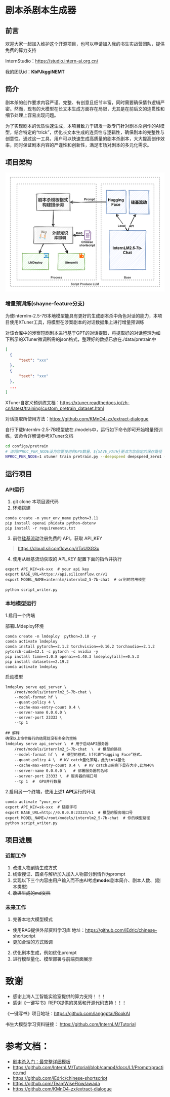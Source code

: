 # 剧本杀剧本生成器
## 前言
欢迎大家一起加入维护这个开源项目，也可以申请加入我的书生实战营团队，提供免费的算力支持

InternStudio：https://studio.intern-ai.org.cn/

我的团队id：**KbPJkggiNEMT**
## 简介
剧本杀的创作要求内容严谨、完整、有创意且细节丰富，同时需要确保情节逻辑严密。然而，现有的大模型在长文本生成方面存在局限，尤其是在前后文的连贯性和细节处理上容易出现问题。

为了实现剧本的优质快速生成，本项目致力于研发一款专门针对剧本杀创作的AI模型，结合特定的“trick”，优化长文本生成的连贯性与逻辑性，确保剧本的完整性与创意性。通过这一工具，用户可以快速生成高质量的剧本杀剧本，大大提高创作效率，同时保证剧本内容的严谨性和创新性，满足市场对剧本的多元化需求。

## 项目架构 
![项目框架](绘图文件/框架图.png)
### 增量预训练(shayne-feature分支)
为使Internlm-2.5-7B本地模型能具有更好的生成剧本杀中角色对话的能力，本项目使用XTuner工具，将模型在涉案剧本的对话数据集上进行增量预训练

对该仓库中的涉案短剧剧本进行基于GPT的对话提取，将提取好的对话整理为如下所示的XTuner微调所需的json格式，整理好的数据已放在./data/pretrain中

```json
[
  {
      "text": "xxx"
  },
  {
      "text": "xxx"
  },
  ...
]
```

XTuner自定义预训练文档：https://xtuner.readthedocs.io/zh-cn/latest/training/custom_pretrain_dataset.html

对话提取所使用方法：https://github.com/KMnO4-zx/extract-dialogue

自行下载Internlm-2.5-7B模型放在./models中，运行如下命令即可开始增量预训练，该命令详解请参考XTuner文档

```bash
cd configs/pretrain
# 请将NPROC_PER_NODE设为您要使用的GPU数量，${SAVE_PATH}更改为您指定的保存路径
NPROC_PER_NODE=1 xtuner train pretrain.py --deepspeed deepspeed_zero1 --work-dir ${SAVE_PATH}
```

## 运行项目
### API运行
1. git clone 本项目源代码
2. 环境搭建
```
conda create -n your_env_name python=3.11
pip install openai phidata python-dotenv
pip install -r requirements.txt
```
3. 前往[硅基流动](https://cloud.siliconflow.cn/i/TxUlXG3u)注册免费的 API，获取 API_KEY
> https://cloud.siliconflow.cn/i/TxUlXG3u

4. 使用从硅基流动获取的 API_KEY 配置下面的指令并执行
```
export API_KEY=sk-xxx  # your api key
export BASE_URL=https://api.siliconflow.cn/v1
export MODEL_NAME=internlm/internlm2_5-7b-chat  # or别的可用模型

python script_writer.py
```
### 本地模型运行
1.启用一个终端

部署LMdeploy环境
```
conda create -n lmdeploy  python=3.10 -y
conda activate lmdeploy
conda install pytorch==2.1.2 torchvision==0.16.2 torchaudio==2.1.2 pytorch-cuda=12.1 -c pytorch -c nvidia -y
pip install timm==1.0.8 openai==1.40.3 lmdeploy[all]==0.5.3
pip install datasets==2.19.2
conda activate lmdeploy
```
启动模型
```
lmdeploy serve api_server \
    /root/models/internlm2_5-7b-chat \
    --model-format hf \
    --quant-policy 4 \
    --cache-max-entry-count 0.4 \
    --server-name 0.0.0.0 \
    --server-port 23333 \
    --tp 1

## 解释
确保以上命令每行的结尾处没有多余的空格
lmdeploy serve api_server \  # 用于启动API服务器
    /root/models/internlm2_5-7b-chat  \  # 模型的路径
    --model-format hf \  # 模型的格式。hf代表“Hugging Face”格式。
    --quant-policy 4 \  # KV catch量化策略，此为int4量化
    --cache-max-entry-count 0.4 \  # KV catch占用剩下显存大小,此为40%
    --server-name 0.0.0.0 \   # 部署服务器的名称
    --server-port 23333 \  # 服务器的端口号
    --tp 1  #  GPU并行数量
```
2.启用另一个终端，使用上述**1.API**运行的环境
```
conda activate "your_env"
export API_KEY=sk-xxx  # 随意字符
export BASE_URL=http://0.0.0.0:23333/v1  # 模型的服务端口号
export MODEL_NAME=/root/models/internlm2_5-7b-chat  # 你的模型路径
python script_writer.py
```


## 项目进展
### 近期工作
1. 改进人物剧情生成方式
2. 线索搜证、圆桌与解析加入加入人物部分剧情作为prompt
3. 实现以下三个内容由用户输入而不由AI考虑**mode**:剧本简介、剧本人数、(剧本类型)
4. ~~改进生成的md文档~~
### 未来工作
1. 完善本地大模型模式
-  使用RAG提供外部资料学习库  地址：https://github.com/iEdric/chinese-shortscript
-  更加合理的方式微调
2. 优化剧本生成，例如优化prompt
3. 进行模型量化、模型部署与前端页面展示

# 致谢
- 感谢上海人工智能实验室提供的算力支持！！！
- 感谢《一键写书》REPO提供的灵感和开源代码支持！！！

《一键写书》项目地址：https://github.com/langgptai/BookAI

书生大模型学习资料链接：
https://github.com/InternLM/Tutorial

# 参考文档：
- [剧本杀入门：最完整详细模板](https://mp.weixin.qq.com/s/mLJ09J9pB2MwpyjQsEQDfQ)
- https://github.com/InternLM/Tutorial/blob/camp4/docs/L1/Prompt/practice.md
- https://github.com/iEdric/chinese-shortscript
- https://github.com/TeamWiseFlow/awada
- https://github.com/KMnO4-zx/extract-dialogue
